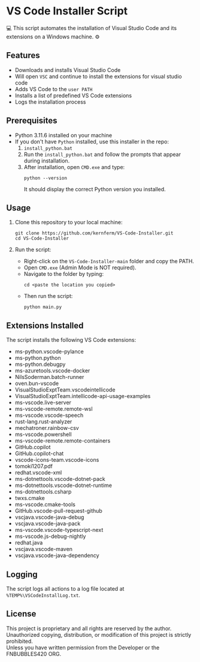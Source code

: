 # VS Code Installer Script

💻 This script automates the installation of Visual Studio Code and its extensions on a Windows machine. ⚙️

## Features

- Downloads and installs Visual Studio Code
- Will open `VSC` and continue to install the extensions for visual studio code 
- Adds VS Code to the `user PATH`
- Installs a list of predefined VS Code extensions
- Logs the installation process

## Prerequisites

- Python 3.11.6 installed on your machine
- If you don't have `Python` installed, use this installer in the repo:
  1. `install_python.bat`
  2. Run the `install_python.bat` and follow the prompts that appear during installation.
  3. After installation, open `CMD.exe` and type:
     ```
     python --version
     ```
     It should display the correct Python version you installed.

## Usage

1. Clone this repository to your local machine:
    ```
    git clone https://github.com/kernferm/VS-Code-Installer.git
    cd VS-Code-Installer
    ```

2. Run the script:
   - Right-click on the `VS-Code-Installer-main` folder and copy the PATH.
   - Open `CMD.exe` (Admin Mode is NOT required).
   - Navigate to the folder by typing:
     ```
     cd <paste the location you copied>
     ```
   - Then run the script:
     ```
     python main.py
     ```

## Extensions Installed

The script installs the following VS Code extensions:

- ms-python.vscode-pylance
- ms-python.python
- ms-python.debugpy
- ms-azuretools.vscode-docker
- NilsSoderman.batch-runner
- oven.bun-vscode
- VisualStudioExptTeam.vscodeintellicode
- VisualStudioExptTeam.intellicode-api-usage-examples
- ms-vscode.live-server
- ms-vscode-remote.remote-wsl
- ms-vscode.vscode-speech
- rust-lang.rust-analyzer
- mechatroner.rainbow-csv
- ms-vscode.powershell
- ms-vscode-remote.remote-containers
- GitHub.copilot
- GitHub.copilot-chat
- vscode-icons-team.vscode-icons
- tomoki1207.pdf
- redhat.vscode-xml
- ms-dotnettools.vscode-dotnet-pack
- ms-dotnettools.vscode-dotnet-runtime
- ms-dotnettools.csharp
- twxs.cmake
- ms-vscode.cmake-tools
- GitHub.vscode-pull-request-github
- vscjava.vscode-java-debug
- vscjava.vscode-java-pack
- ms-vscode.vscode-typescript-next
- ms-vscode.js-debug-nightly
- redhat.java
- vscjava.vscode-maven
- vscjava.vscode-java-dependency

## Logging

The script logs all actions to a log file located at `%TEMP%\VSCodeInstallLog.txt`.

## License

This project is proprietary and all rights are reserved by the author.  
Unauthorized copying, distribution, or modification of this project is strictly prohibited.  
Unless you have written permission from the Developer or the FNBUBBLES420 ORG.
